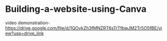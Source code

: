 # Building-a-website-using-Canva

video demonstration- https://drive.google.com/file/d/1QOvkZh3fMNZRT6sTrTfbwJM2Tr5O5fBE/view?usp=drive_link

